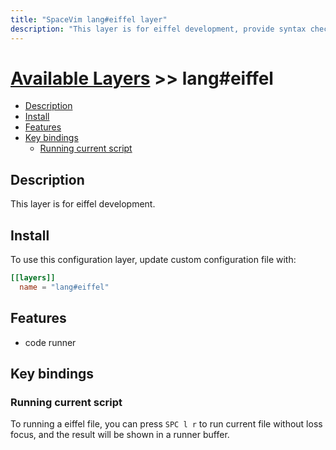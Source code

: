 ```yaml
---
title: "SpaceVim lang#eiffel layer"
description: "This layer is for eiffel development, provide syntax checking, code runner."
---
```


# [Available Layers](../../) >> lang#eiffel

<!-- vim-markdown-toc GFM -->

- [Description](#description)
- [Install](#install)
- [Features](#features)
- [Key bindings](#key-bindings)
  - [Running current script](#running-current-script)

<!-- vim-markdown-toc -->

## Description

This layer is for eiffel development.

## Install

To use this configuration layer, update custom configuration file with:

```toml
[[layers]]
  name = "lang#eiffel"
```
## Features

- code runner

## Key bindings

### Running current script

To running a eiffel file, you can press `SPC l r` to run current file without loss focus, and the result will be shown in a runner buffer.

